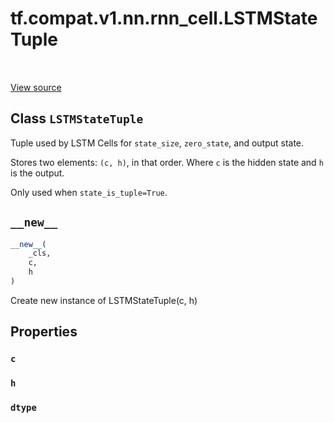 <div itemscope itemtype="http://developers.google.com/ReferenceObject">
<meta itemprop="name" content="tf.compat.v1.nn.rnn_cell.LSTMStateTuple" />
<meta itemprop="path" content="Stable" />
<meta itemprop="property" content="c"/>
<meta itemprop="property" content="h"/>
<meta itemprop="property" content="dtype"/>
<meta itemprop="property" content="__new__"/>
</div>

# tf.compat.v1.nn.rnn_cell.LSTMStateTuple

<!-- Insert buttons -->

<table class="tfo-notebook-buttons tfo-api" align="left">
</table>

<a target="_blank" href="/code/stable/tensorflow/python/ops/rnn_cell_impl.py">View source</a>



## Class `LSTMStateTuple`

<!-- Start diff -->
Tuple used by LSTM Cells for `state_size`, `zero_state`, and output state.



<!-- Placeholder for "Used in" -->

Stores two elements: `(c, h)`, in that order. Where `c` is the hidden state
and `h` is the output.

Only used when `state_is_tuple=True`.

<h2 id="__new__"><code>__new__</code></h2>

``` python
__new__(
    _cls,
    c,
    h
)
```

Create new instance of LSTMStateTuple(c, h)




## Properties

<h3 id="c"><code>c</code></h3>




<h3 id="h"><code>h</code></h3>




<h3 id="dtype"><code>dtype</code></h3>






